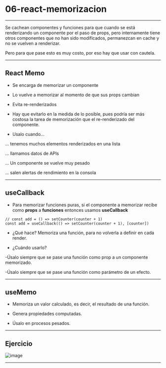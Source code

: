 # 06-react-memorizacion

---

Se cachean componentes y funciones para que cuando se está renderizando un componente por el paso de props, pero internamente tiene otros componentes que no han sido modificados, permanezcan en cache y no se vuelven a renderizar.

Pero para que pase esto es muy costo, por eso hay que usar con cautela.

---

## React Memo

- Se encarga de memorizar un componente

- Lo vuelve a memorizar al momento de que sus props cambian

- Evita re-renderizados

- Hay que evitarlo en la medida de lo posible, pues podría ser más costosa la tarea de memorización que el re-renderizado del componente.

- Usalo cuando...

... tenemos muchos elementos renderizados en una lista

... llamamos datos de APIs

... Un componente se vuelve muy pesado

... salen alertas de rendimiento en la consola

---


## useCallback

- Para memorizar funciones puras, si el componente a memorizar recibe como **props** a **funciones** entonces usamos **useCallback**


```JSX
// const add = () => setCounter(counter + 1)
const add = useCallback(() => setCounter(counter + 1), [counter])
```

- ¿Qué hace? Memoriza una función, para no volverla a definir en cada render.

- ¿Cuándo usarlo?

-Úsalo siempre que se pase una función como prop a un componente memorizado.

-Úsalo siempre que se pase una función como parámetro de un efecto.

---

## useMemo

- Memoriza un valor calculado, es decir, el resultado de una función.

- Genera propiedades computadas.

- Úsalo en procesos pesados.

---

## Ejercicio

![image](https://github.com/eugenia1984/React-con-JonMircha/assets/72580574/e06540bd-e9af-4c37-b06e-9863c50082b4)

---
